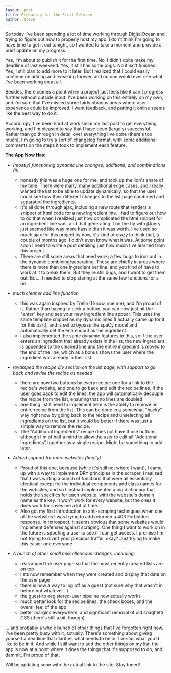 ```yaml
---
layout: post
title: Preparing for the First Release
author: Steve
---
```


So today I've been spending a lot of time working through DigitalOcean and trying to figure out how to properly host my app. I don't think I'm going to have time to get it out tonight, so I wanted to take a moment and provide a brief update on my progress.

Yes, I'm about to publish it for the first time. No, I didn't quite make my deadline of last weekend. Yes, it still has some bugs. No it isn't finished. Yes, I still plan to add more to it later. But I realized that I could easily continue on adding and tweaking forever, and no one would ever see what I've been working on at all.

Besides, there comes a point when a project just feels like it can't progress further without outside input. I've been working on this entirely on my own, and I'm sure that I've missed some fairly obvious areas where user experience could be improved. I want feedback, and putting it online seems like the best way to do it.

Accordingly, I've been hard at work since my last post to get everything working, and I'm pleased to say that I have been (largely) successful. Rather than go through in detail over everything I've done (there's too much), I'm going to try a sort of changelog format, with some additional comments on the steps it took to implement each feature.

**The App Now Has:**
* *(mostly) functioning dynamic line changes, additions, and combinations (!!)*
  * honestly this was a huge one for me, and took up the lion's share of my time. There were many, many additional edge cases, and I really wanted the list to be able to update dynamically, so that the user could see how their different changes to the list page combined and separated the ingredients.
  * It's all done through ajax, including a new route that renders a snippet of html code for a new ingredient line. I had to figure out how to do that when I realized just how complicated the html snippet for an ingredient line was, and that generating it on the fly with jQuery just seemed like way more hassle than it was worth. I've used so much ajax for this project by now, it's kind of crazy to think that, a couple of months ago, I didn't even know what it was. At some point soon I need to write a post detailing just how much I've learned from this project.
  * There are still some areas that need work; a few bugs to iron out in the dynamic combining/separating. These are chiefly in areas where there is more than one ingredient per line, and you kind of have to work at it to break them. But they're still bugs, and I want to get them out. But... I needed to stop staring at the same few functions for a bit.


* *much cleaner add line function*
  * this was again inspired by Trello (I know, sue me), and I'm proud of it. Rather than having to click a button, you can now just hit the "enter" key and see your new ingredient line appear. This uses the same template snippet as my dynamic lines (I actually came up for it for this part), and is set to bypass the spaCy model and automatically set the entire input as the ingredient.
  * I also implemented the same dynamic features to this, so if the user enters an ingredient that already exists in the list, the new ingredient is appended to the cleaned line and the entire ingredient is moved to the end of the line, which as a bonus shows the user where the ingredient was already in their list.

* *revamped the recipe div section on the list page, with support to go back and revise the recipe as needed*
  * there are now two buttons by every recipe: one for a link to the recipe's website, and one to go back and edit the recipe lines. If the user goes back to edit the lines, the app will automatically decouple the recipe from the list, ensuring that no lines are doubled
  * one thing I still need to implement here is the ability to remove an entire recipe from the list. This can be done in a somewhat "hacky" way right now by going back to the recipe and unselecting all ingredients on the list, but it would be better if there was just a simple way to remove the recipe.
  * The "Additional Ingredients" recipe does not have those buttons, although I'm of half a mind to allow the user to edit all "Additional Ingredients" together as a single recipe. Might be something to add later.

* *Added support for more websites (finally)*
  * Proud of this one, because (while it's still not where I want), I came up with a way to implement DRY principles in the scraper. I realized that I was writing a bunch of functions that were all essentially identical except for the individual components and class names for the websites, and so I instead implemented a big dictionary that holds the specifics for each website, with the website's domain name as the key. It won't work for every website, but the ones it does work for saves me a lot of time.
  * Also got my first introduction to anti-scraping techniques when one of the websites I was trying to add returned a 403 Forbidden response. In retrospect, it seems obvious that some websites would implement defenses against scraping. One thing I want to work on in the future is spoofing a user to see if I can get access. I promise I'm not trying to divert your precious traffic, okay? Just trying to make this easier one everyone

* *A bunch of other small miscellaneous changes, including:*
  * rearranged the user page so that the most recently created lists are on top
  * lists now remember when they were created and display that date on the user page
  * there is now a way to log off as a guest (not sure why that wasn't in before but whatever...)
  * the guest-to-registered-user pipeline now actually works
  * much better look for the recipe lines, the check boxes, and the overall feel of the app
  * better margins everywhere, and significant removal of old spaghetti CSS (there's still a bit, though)

... and probably a whole bunch of other things that I've forgotten right now. I've been pretty busy with it, actually. There's something about giving yourself a deadline that clarifies what needs to be in it versus what you'd like to be in it. And while I still want to add the other things on my list, the app is now at a point where it does the things that it's supposed to do, and dammit, I'm proud of that.

Will be updating soon with the actual link to the site. Stay tuned!
